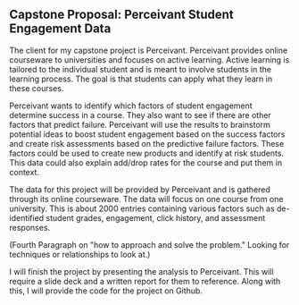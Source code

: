 ## **Capstone Proposal**: Perceivant Student Engagement Data

The client for my capstone project is Perceivant. Perceivant provides online courseware to universities and focuses on active learning. Active learning is tailored to the individual student and is meant to involve students in the learning process. The goal is that students can apply what they learn in these courses.

Perceivant wants to identify which factors of student engagement determine success in a course. They also want to see if there are other factors that predict failure. Perceivant will use the results to brainstorm potential ideas to boost student engagement based on the success factors and create risk assessments based on the predictive failure factors. These factors could be used to create new products and identify at risk students. This data could also explain add/drop rates for the course and put them in context.

The data for this project will be provided by Perceivant and is gathered through its online courseware. The data will focus on one course from one university. This is about 2000 entries containing various factors such as de-identified student grades, engagement, click history, and assessment responses.

(Fourth Paragraph on "how to approach and solve the problem." Looking for techniques or relationships to look at.)

I will finish the project by presenting the analysis to Perceivant. This will require a slide deck and a written report for them to reference. Along with this, I will provide the code for the project on Github.

